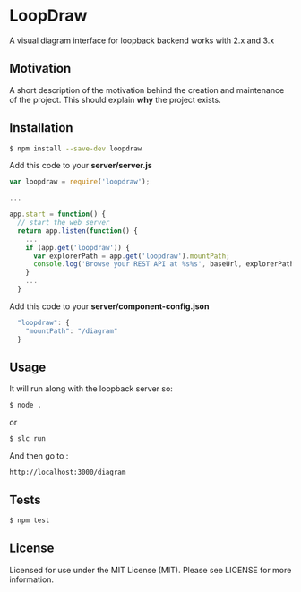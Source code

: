 # LoopDraw

A visual diagram interface for loopback backend works with 2.x and 3.x 


## Motivation

A short description of the motivation behind the creation and maintenance of the project. This should explain **why** the project exists.

## Installation

````sh
$ npm install --save-dev loopdraw
````

Add this code to your **server/server.js**

```javascript
var loopdraw = require('loopdraw');

...

app.start = function() {
  // start the web server
  return app.listen(function() {
    ...
    if (app.get('loopdraw')) {
      var explorerPath = app.get('loopdraw').mountPath;
      console.log('Browse your REST API at %s%s', baseUrl, explorerPath);
    }
    ...
  }
```
Add this code to your **server/component-config.json**
```javascript
  "loopdraw": {
    "mountPath": "/diagram"
  }
```

## Usage

It will run along with the loopback server so:

````sh
$ node .
````
or 
````sh
$ slc run
````

And then go to : 
````
http://localhost:3000/diagram
````

## Tests
````sh
$ npm test
````
## License

Licensed for use under the MIT License (MIT). Please see LICENSE for more information.
